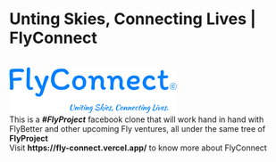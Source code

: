 <h1>Unting Skies, Connecting Lives | FlyConnect</h1><br>
<img src="https://github.com/kendy112/Fly_Connect/blob/main/Images/GH%20flyconnect.png?raw=true"><br>
This is a <b><i>#FlyProject</i></b> facebook clone that will work hand in hand with FlyBetter and other upcoming Fly ventures, all under the same tree of <b>FlyProject</b><br>
Visit <strong>https://fly-connect.vercel.app/</strong> to know more about FlyConnect
